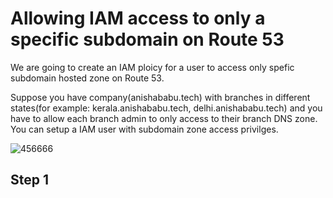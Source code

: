 # Allowing IAM access to only a specific subdomain on Route 53

We are going to create an IAM ploicy for a user to access only spefic subdomain hosted zone on Route 53.

Suppose you have company(anishababu.tech) with branches in different states(for example: kerala.anishababu.tech, delhi.anishababu.tech) and you have to allow each branch admin to only access to their branch DNS zone. You can setup a IAM user with subdomain zone access privilges.

![456666](https://user-images.githubusercontent.com/100779249/159098593-8d5f4c8b-6b1d-4eb0-8d73-565826cbb516.png)

## Step 1

